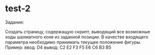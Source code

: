 # test-2
Задание:

Создать страницу, содержащую скрипт, выводящий все возможные ходы шахматного коня из заданной позиции. В качестве входящего параметра необходимо принимать текущее положение фигуры. 
Пример:
	ввод: D4
	вывод: C2 E2 F3 F5 E6 C6 B3 B5
